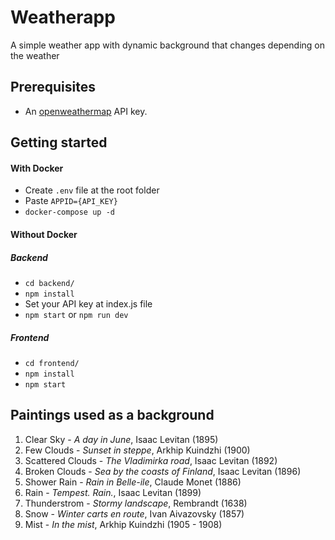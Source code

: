 # Weatherapp

A simple weather app with dynamic background that changes depending on the weather

## Prerequisites

* An [openweathermap](http://openweathermap.org/) API key.

## Getting started

#### With Docker
* Create `.env` file at the root folder
* Paste `APPID={API_KEY}`
* `docker-compose up -d`

#### Without Docker

##### Backend
* `cd backend/`
* `npm install`
* Set your API key at index.js file
* `npm start` or `npm run dev`

##### Frontend
* `cd frontend/`
* `npm install`
* `npm start`

## Paintings used as a background

1. Clear Sky - *A day in June*, Isaac Levitan (1895)
2. Few Clouds - *Sunset in steppe*, Arkhip Kuindzhi (1900)
3. Scattered Clouds - *The Vladimirka road*, Isaac Levitan (1892)
4. Broken Clouds - *Sea by the coasts of Finland*, Isaac Levitan (1896)
5. Shower Rain - *Rain in Belle-ile*, Claude Monet (1886)
6. Rain - *Tempest. Rain.*, Isaac Levitan (1899)
7. Thunderstrom - *Stormy landscape*, Rembrandt (1638)
8. Snow - *Winter carts en route*, Ivan Aivazovsky (1857)
9. Mist - *In the mist*, Arkhip Kuindzhi (1905 - 1908)